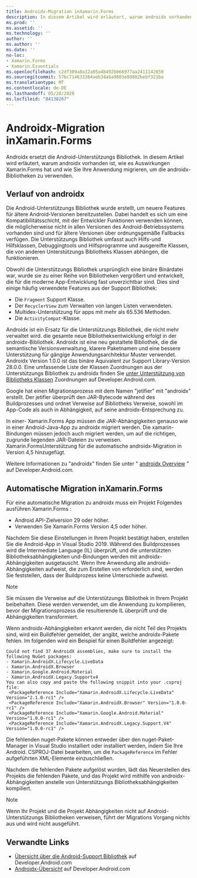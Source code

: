 ```yaml
---
title: Androidx-Migration inXamarin.Forms
description: In diesem Artikel wird erläutert, warum androidx vorhanden ist und wie Sie in Ihrer APP zu androidx migrieren können Xamarin.Forms .
ms.prod: ''
ms.assetid: ''
ms.technology: ''
author: ''
ms.author: ''
ms.date: ''
no-loc:
- Xamarin.Forms
- Xamarin.Essentials
ms.openlocfilehash: c2df309a8a12a05a4b492bb66977aa2411142850
ms.sourcegitcommit: 57bc714633364aeb34aba9803e88802bebf321ba
ms.translationtype: MT
ms.contentlocale: de-DE
ms.lasthandoff: 05/28/2020
ms.locfileid: "84138267"
---
```

# <a name="androidx-migration-in-xamarinforms"></a>Androidx-Migration inXamarin.Forms

Androidx ersetzt die Android-Unterstützungs Bibliothek. In diesem Artikel wird erläutert, warum androidx vorhanden ist, wie es Auswirkungen Xamarin.Forms hat und wie Sie Ihre Anwendung migrieren, um die androidx-Bibliotheken zu verwenden.

## <a name="history-of-androidx"></a>Verlauf von androidx

Die Android-Unterstützungs Bibliothek wurde erstellt, um neuere Features für ältere Android-Versionen bereitzustellen. Dabei handelt es sich um eine Kompatibilitätsschicht, mit der Entwickler Funktionen verwenden können, die möglicherweise nicht in allen Versionen des Android-Betriebssystems vorhanden sind und für ältere Versionen über ordnungsgemäße Fallbacks verfügen. Die Unterstützungs Bibliothek umfasst auch Hilfs-und Hilfsklassen, Debuggingtools und Hilfsprogramme und ausgereifte Klassen, die von anderen Unterstützungs Bibliotheks Klassen abhängen, die funktionieren.

Obwohl die Unterstützungs Bibliothek ursprünglich eine binäre Binärdatei war, wurde sie zu einer Reihe von Bibliotheken vergrößert und entwickelt, die für die moderne App-Entwicklung fast unverzichtbar sind. Dies sind einige häufig verwendete Features aus der Support Bibliothek:

- Die `Fragment` Support Klasse.
- Der `RecyclerView` zum Verwalten von langen Listen verwendeten.
- Multidex-Unterstützung für apps mit mehr als 65.536 Methoden.
- Die `ActivityCompat`-Klasse.

Androidx ist ein Ersatz für die Unterstützungs Bibliothek, die nicht mehr verwaltet wird. die gesamte neue Bibliotheksentwicklung erfolgt in der androidx-Bibliothek. Androidx ist eine neu gestaltete Bibliothek, die die semantische Versionsverwaltung, klarere Paketnamen und eine bessere Unterstützung für gängige Anwendungsarchitektur Muster verwendet. Androidx Version 1.0.0 ist das binäre Äquivalent zur Support Library-Version 28.0.0. Eine umfassende Liste der Klassen Zuordnungen aus der Unterstützungs Bibliothek zu androidx finden Sie [unter Unterstützung von Bibliotheks Klassen](https://developer.android.com/jetpack/androidx/migrate/class-mappings) Zuordnungen auf Developer.Android.com.

Google hat einen Migrationsprozess mit dem Namen "jetifier" mit "androidx" erstellt. Der jetifier überprüft den JAR-Bytecode während des Buildprozesses und ordnet Verweise auf Bibliotheks Verweise, sowohl im App-Code als auch in Abhängigkeit, auf seine androidx-Entsprechung zu.

In einer- Xamarin.Forms App müssen die JAR-Abhängigkeiten genauso wie in einer Android-Java-App zu androidx migriert werden. Die xamarin-Bindungen müssen jedoch auch migriert werden, um auf die richtigen, zugrunde liegenden JAR-Dateien zu verweisen. Xamarin.FormsUnterstützung für die automatische androidx-Migration in Version 4,5 hinzugefügt.

Weitere Informationen zu "androidx" finden Sie unter " [androidx Overview](https://developer.android.com/jetpack/androidx) " auf Developer.Android.com.

## <a name="automatic-migration-in-xamarinforms"></a>Automatische Migration inXamarin.Forms

Für eine automatische Migration zu androidx muss ein Projekt Folgendes ausführen Xamarin.Forms :

- Android API-Zielversion 29 oder höher.
- Verwenden Sie Xamarin.Forms Version 4,5 oder höher.

Nachdem Sie diese Einstellungen in Ihrem Projekt bestätigt haben, erstellen Sie die Android-App in Visual Studio 2019. Während des Buildprozesses wird die Intermediate Language (IL) überprüft, und die unterstützten Bibliotheksabhängigkeiten und-Bindungen werden mit androidx-Abhängigkeiten ausgetauscht. Wenn Ihre Anwendung alle androidx-Abhängigkeiten aufweist, die zum Erstellen von erforderlich sind, werden Sie feststellen, dass der Buildprozess keine Unterschiede aufweist.

> [!NOTE]
> Sie müssen die Verweise auf die Unterstützungs Bibliothek in Ihrem Projekt beibehalten. Diese werden verwendet, um die Anwendung zu kompilieren, bevor der Migrationsprozess die resultierende IL überprüft und die Abhängigkeiten transformiert.

Wenn androidx-Abhängigkeiten erkannt werden, die nicht Teil des Projekts sind, wird ein Buildfehler gemeldet, der angibt, welche androidx-Pakete fehlen. Im folgenden wird ein Beispiel für einen Buildfehler angezeigt:

```
Could not find 37 AndroidX assemblies, make sure to install the following NuGet packages:
- Xamarin.AndroidX.Lifecycle.LiveData
- Xamarin.AndroidX.Browser
- Xamarin.Google.Android.Material
- Xamarin.AndroidX.Legacy.Supportv4
You can also copy and paste the following snippit into your .csproj file:
 <PackageReference Include="Xamarin.AndroidX.Lifecycle.LiveData" Version="2.1.0-rc1" />
 <PackageReference Include="Xamarin.AndroidX.Browser" Version="1.0.0-rc1" />
 <PackageReference Include="Xamarin.Google.Android.Material" Version="1.0.0-rc1" />
 <PackageReference Include="Xamarin.AndroidX.Legacy.Support.V4" Version="1.0.0-rc1" />
```

Die fehlenden nuget-Pakete können entweder über den nuget-Paket-Manager in Visual Studio installiert oder installiert werden, indem Sie Ihre Android. CSPROJ-Datei bearbeiten, um die `PackageReference` im Fehler aufgeführten XML-Elemente einzuschließen.

Nachdem die fehlenden Pakete aufgelöst wurden, lädt das Neuerstellen des Projekts die fehlenden Pakete, und das Projekt wird mithilfe von androidx-Abhängigkeiten anstelle von Unterstützungs Bibliotheksabhängigkeiten kompiliert.

> [!NOTE]
> Wenn Ihr Projekt und die Projekt Abhängigkeiten nicht auf Android-Unterstützungs Bibliotheken verweisen, führt der Migrations Vorgang nichts aus und wird nicht ausgeführt.

## <a name="related-links"></a>Verwandte Links

- [Übersicht über die Android-Support Bibliothek](https://developer.android.com/topic/libraries/support-library/index) auf Developer.Android.com
- [Androidx-Übersicht](https://developer.android.com/jetpack/androidx) auf Developer.Android.com
